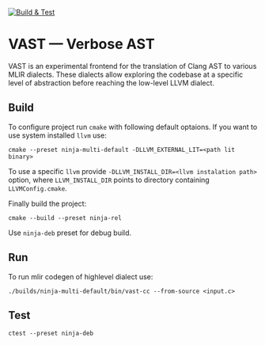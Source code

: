 [![Build & Test](https://github.com/trailofbits/vast/actions/workflows/build.yml/badge.svg)](https://github.com/trailofbits/vast/actions/workflows/build.yml)
# VAST — Verbose AST

VAST is an experimental frontend for the translation of Clang AST to various MLIR dialects. These dialects allow exploring the codebase at a specific level of abstraction before reaching the low-level LLVM dialect.

## Build

To configure project run `cmake` with following default optaions.
If you want to use system installed `llvm` use:

```
cmake --preset ninja-multi-default -DLLVM_EXTERNAL_LIT=<path lit binary>
```

To use a specific `llvm` provide `-DLLVM_INSTALL_DIR=<llvm instalation path>` option, where `LLVM_INSTALL_DIR` points to directory containing `LLVMConfig.cmake`.


Finally build the project:

```
cmake --build --preset ninja-rel
```

Use `ninja-deb` preset for debug build.

## Run

To run mlir codegen of highlevel dialect use:

```
./builds/ninja-multi-default/bin/vast-cc --from-source <input.c>
```

## Test

```
ctest --preset ninja-deb
```
